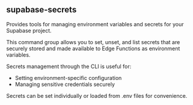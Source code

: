 ## supabase-secrets

Provides tools for managing environment variables and secrets for your Supabase project.

This command group allows you to set, unset, and list secrets that are securely stored and made available to Edge Functions as environment variables.

Secrets management through the CLI is useful for:
- Setting environment-specific configuration
- Managing sensitive credentials securely

Secrets can be set individually or loaded from .env files for convenience.
